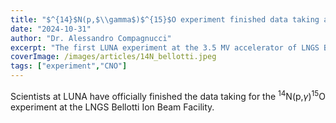 ```yaml
---
title: "$^{14}$N(p,$\\gamma$)$^{15}$O experiment finished data taking at the Bellotti IBF"
date: "2024-10-31"
author: "Dr. Alessandro Compagnucci"
excerpt: "The first LUNA experiment at the 3.5 MV accelerator of LNGS Bellotti Ion Beam facility has finished data taking."
coverImage: /images/articles/14N_bellotti.jpeg
tags: ["experiment","CNO"]
---
```


Scientists at LUNA have officially finished the data taking for the $^{14}$N(p,$\gamma$)$^{15}$O experiment at the LNGS Bellotti Ion Beam Facility.




